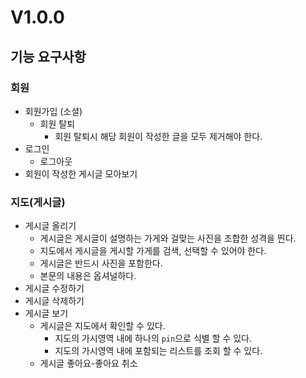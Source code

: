 # V1.0.0
## 기능 요구사항

### 회원

- 회원가입 (소셜)
    - 회원 탈퇴
        - 회원 탈퇴시 해당 회원이 작성한 글을 모두 제거해야 한다.
- 로그인
    - 로그아웃
- 회원이 작성한 게시글 모아보기

### 지도(게시글)

- 게시글 올리기
    - 게시글은 게시글이 설명하는 가게와 걸맞는 사진을 조합한 성격을 띈다.
    - 지도에서 게시글을 게시할 가게를 검색, 선택할 수 있어야 한다.
    - 게시글은 반드시 사진을 포함한다.
    - 본문의 내용은 옵셔널하다.
- 게시글 수정하기
- 게시글 삭제하기
- 게시글 보기
    - 게시글은 지도에서 확인할 수 있다.
        - 지도의 가시영역 내에 하나의 `pin`으로 식별 할 수 있다.
        - 지도의 가시영역 내에 포함되는 리스트를 조회 할 수 있다.
    - 게시글 좋아요-좋아요 취소
